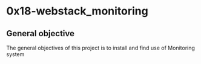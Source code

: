 # 0x18-webstack_monitoring

## General objective
The general objectives of this project is to install and find use of Monitoring system
